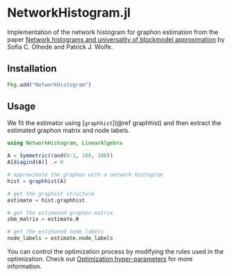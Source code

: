 # NetworkHistogram.jl

Implementation of the network histogram for graphon estimation from the paper [Network histograms and universality of blockmodel approximation](https://doi.org/10.1073/pnas.1400374111) by Sofia C. Olhede and Patrick J. Wolfe.


## Installation

```julia
Pkg.add("NetworkHistogram")
```

## Usage

We fit the estimator using [`graphhist`](@ref graphhist) and then extract the estimated graphon matrix and node labels.

```julia
using NetworkHistogram, LinearAlgebra

A = Symmetric(rand(0:1, 100, 100))
A[diagind(A)] .= 0

# approximate the graphon with a network histogram
hist = graphhist(A)

# get the graphist structure
estimate = hist.graphhist

# get the estimated graphon matrix
sbm_matrix = estimate.θ

# get the estimated node labels
node_labels = estimate.node_labels
```

You can control the optimization process by modifying the rules used in the optimization. Check out [Optimization hyper-parameters](@ref) for more information.